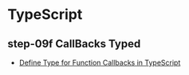 # TypeScript

## step-09f CallBacks Typed

- [Define Type for Function Callbacks in TypeScript](https://www.delftstack.com/howto/typescript/typescript-function-type/)
